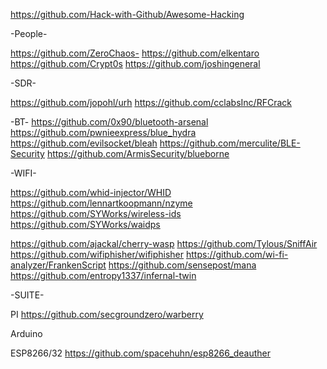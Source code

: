 



https://github.com/Hack-with-Github/Awesome-Hacking

-People-

https://github.com/ZeroChaos-
https://github.com/elkentaro
https://github.com/Crypt0s
https://github.com/joshingeneral



-SDR-

https://github.com/jopohl/urh
https://github.com/cclabsInc/RFCrack


-BT-
https://github.com/0x90/bluetooth-arsenal
https://github.com/pwnieexpress/blue_hydra
https://github.com/evilsocket/bleah
https://github.com/merculite/BLE-Security
https://github.com/ArmisSecurity/blueborne





-WIFI-

https://github.com/whid-injector/WHID
https://github.com/lennartkoopmann/nzyme
https://github.com/SYWorks/wireless-ids
https://github.com/SYWorks/waidps






https://github.com/ajackal/cherry-wasp
https://github.com/Tylous/SniffAir
https://github.com/wifiphisher/wifiphisher
https://github.com/wi-fi-analyzer/FrankenScript
https://github.com/sensepost/mana
https://github.com/entropy1337/infernal-twin



-SUITE-

PI
https://github.com/secgroundzero/warberry



Arduino







ESP8266/32
https://github.com/spacehuhn/esp8266_deauther

